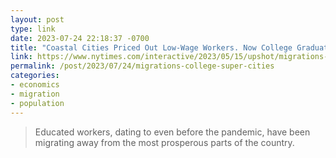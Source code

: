 ```yaml
---
layout: post
type: link
date: 2023-07-24 22:18:37 -0700
title: "Coastal Cities Priced Out Low-Wage Workers. Now College Graduates Are Leaving, Too."
link: https://www.nytimes.com/interactive/2023/05/15/upshot/migrations-college-super-cities.html?unlocked_article_code=5wS81VE3AtH7WMi88MW9IRTqvu0GHYfX-dcxujswlywfvkpYjBlJwETdnI_0Nv5IA31rkH79PW4v0D5PUSj9HAuaOo1gM3gRARdhYvdlKUpwTqQqQR6w3rlFIglt08p_p8teRKzwkRzPlwWN-SCRhCYienaIAOJkGWAtDpfN6hQ1qxxXBV1gVc1559aZJt1AfNRMQwOPcul60dxQUyS81D54eF6V9zb8wKGqaSJ6Ecz9q1gQ_474SmO1tpUbIa7B2dod7adO4-YKt9KNOlv3LLkEx9Egqi50ojDo5FMRIy7Q50bmiMB91vXXHcFRdMFS4S9E7by0bGjoIRfeoWilNrvTUuOYeB1zeXNb9XrwGerbzzHX-JQpzw&smid=url-share
permalink: /post/2023/07/24/migrations-college-super-cities
categories: 
- economics
- migration
- population
---
```

<blockquote>Educated workers, dating to even before the pandemic, have been migrating away from the most prosperous parts of the country.</blockquote>
